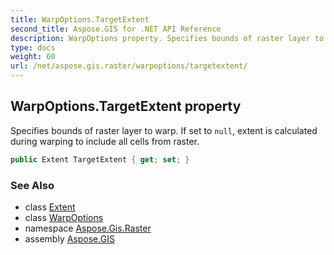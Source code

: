```yaml
---
title: WarpOptions.TargetExtent
second_title: Aspose.GIS for .NET API Reference
description: WarpOptions property. Specifies bounds of raster layer to warp. If set to null extent is calculated during warping to include all cells from raster.
type: docs
weight: 60
url: /net/aspose.gis.raster/warpoptions/targetextent/
---
```

## WarpOptions.TargetExtent property

Specifies bounds of raster layer to warp. If set to `null`, extent is calculated during warping to include all cells from raster.

```csharp
public Extent TargetExtent { get; set; }
```

### See Also

* class [Extent](../../../aspose.gis/extent/)
* class [WarpOptions](../)
* namespace [Aspose.Gis.Raster](../../warpoptions/)
* assembly [Aspose.GIS](../../../)


